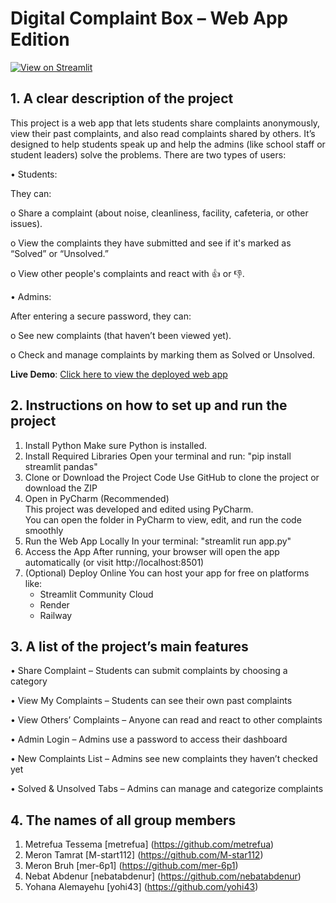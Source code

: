 # Digital Complaint Box – Web App Edition

[![View on Streamlit](https://img.shields.io/badge/Live%20Demo-Streamlit-brightgreen?style=for-the-badge&logo=streamlit)](https://campus-complaint-box-d42ezntduumyjagvnkhnsv.streamlit.app/)


## 1. A clear description of the project

This project is a web app that lets students share complaints anonymously, view their past complaints, and also read complaints shared by others. It’s designed to help students speak up and help the admins (like school staff or student leaders) solve the problems.
There are two types of users:

•	Students:

They can:

o	Share a complaint (about noise, cleanliness, facility, cafeteria, or other issues).

o	View the complaints they have submitted and see if it's marked as “Solved” or “Unsolved.”

o	View other people's complaints and react with 👍 or 👎.

•	Admins:

After entering a secure password, they can:

o	See new complaints (that haven’t been viewed yet).

o	Check and manage complaints by marking them as Solved or Unsolved.

**Live Demo**: [Click here to view the deployed web app](https://campus-complaint-box-d42ezntduumyjagvnkhnsv.streamlit.app/)


## 2. Instructions on how to set up and run the project

1. Install Python
   Make sure Python is installed.
2. Install Required Libraries
   Open your terminal and run:   "pip install streamlit pandas"
3. Clone or Download the Project Code
    Use GitHub to clone the project or download the ZIP
4. Open in PyCharm (Recommended)  
   This project was developed and edited using PyCharm.  
   You can open the folder in PyCharm to view, edit, and run the code smoothly
5. Run the Web App Locally
    In your terminal:  "streamlit run app.py"
6. Access the App
   After running, your browser will open the app automatically (or visit http://localhost:8501)
7. (Optional) Deploy Online
    You can host your app for free on platforms like:
      - Streamlit Community Cloud
      - Render
      - Railway
   
   
## 3. A list of the project’s main features

•	Share Complaint – Students can submit complaints by choosing a category

•	View My Complaints – Students can see their own past complaints

•	View Others’ Complaints – Anyone can read and react to other complaints

•	Admin Login – Admins use a password to access their dashboard

•	New Complaints List – Admins see new complaints they haven’t checked yet

•	Solved & Unsolved Tabs – Admins can manage and categorize complaints


## 4. The names of all group members
            
1.	Metrefua Tessema   [metrefua] (https://github.com/metrefua)                  
2.	Meron Tamrat       [M-start112] (https://github.com/M-star112)                         
3.	Meron Bruh         [mer-6p1]  (https://github.com/mer-6p1)                 
4.	Nebat Abdenur      [nebatabdenur] (https://github.com/nebatabdenur)                        
5.	Yohana Alemayehu   [yohi43] (https://github.com/yohi43)                          
